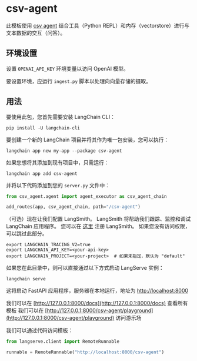 # csv-agent

此模板使用 [csv agent](https://python.langchain.com/docs/integrations/toolkits/csv) 结合工具（Python REPL）和内存（vectorstore）进行与文本数据的交互（问答）。

## 环境设置

设置 `OPENAI_API_KEY` 环境变量以访问 OpenAI 模型。

要设置环境，应运行 `ingest.py` 脚本以处理向向量存储的摄取。

## 用法

要使用此包，您首先需要安装 LangChain CLI：

```shell
pip install -U langchain-cli
```

要创建一个新的 LangChain 项目并将其作为唯一包安装，您可以执行：

```shell
langchain app new my-app --package csv-agent
```

如果您想将其添加到现有项目中，只需运行：

```shell
langchain app add csv-agent
```

并将以下代码添加到您的 `server.py` 文件中：
```python
from csv_agent.agent import agent_executor as csv_agent_chain

add_routes(app, csv_agent_chain, path="/csv-agent")
```

（可选）现在让我们配置 LangSmith。 
LangSmith 将帮助我们跟踪、监控和调试 LangChain 应用程序。 
您可以在 [这里](https://smith.langchain.com/) 注册 LangSmith。 
如果您没有访问权限，可以跳过此部分。

```shell
export LANGCHAIN_TRACING_V2=true
export LANGCHAIN_API_KEY=<your-api-key>
export LANGCHAIN_PROJECT=<your-project>  # 如果未指定，默认为 "default"
```

如果您在此目录中，则可以直接通过以下方式启动 LangServe 实例：

```shell
langchain serve
```

这将启动 FastAPI 应用程序，服务器在本地运行，地址为 
[http://localhost:8000](http://localhost:8000)

我们可以在 [http://127.0.0.1:8000/docs](http://127.0.0.1:8000/docs) 查看所有模板
我们可以在 [http://127.0.0.1:8000/csv-agent/playground](http://127.0.0.1:8000/csv-agent/playground) 访问游乐场  

我们可以通过代码访问模板：

```python
from langserve.client import RemoteRunnable

runnable = RemoteRunnable("http://localhost:8000/csv-agent")
```